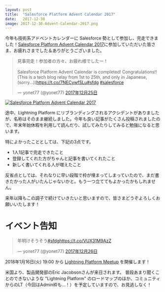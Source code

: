 ```yaml
---
layout: post
title:  "Salesforce Platform Advent Calendar 2017"
date:   2017-12-30
image: 2017-12-30-Advent-Calendar-2017.png
---
```


<p class="intro"><span class="dropcap">今</span>年も技術系アドベントカレンダーに Salesforce 勢として参加し、完走できました！<a href="https://qiita.com/advent-calendar/2017/salesforce-platform">Salesforce Platform Advent Calendar 2017</a>に参加していただいた皆さま、お疲れさまでした＆ありがとうございました。</p>

<blockquote class="twitter-tweet" data-lang="ja"><p lang="ja" dir="ltr">見事完走！参加者の方々、お疲れ様でしたー！<br><br>Salesforce Platform Advent Calendar is completed! Congratulations!!<br>(This is a tech blog relay from 1st to 25th, and only in Japanese, (sorry...))<a href="https://t.co/7NECywfSLu">https://t.co/7NECywfSLu</a><a href="https://twitter.com/hashtag/sfdg?src=hash&amp;ref_src=twsrc%5Etfw">#sfdg</a> <a href="https://twitter.com/hashtag/salesforce?src=hash&amp;ref_src=twsrc%5Etfw">#salesforce</a></p>&mdash; yonet77 (@yonet77) <a href="https://twitter.com/yonet77/status/945245636755984384?ref_src=twsrc%5Etfw">2017年12月25日</a></blockquote>

<a href="https://qiita.com/advent-calendar/2017/salesforce-platform"><img src="{{ '/assets/img/posts/2017-12-30-Advent-Calendar-2017-list.png' | prepend: site.baseurl }}" alt="Salesforce Platform Advent Calendar 2017" /></a>

途中、Lightning Platform にリブランディングされるアクシデントがありましたが、名称はそのまま継続しました。今年も良い記事がたくさん投稿されましたので、年末年始休暇を利用して読んだり、試してみたりしてみると勉強になると思います。

特によかったこととしては、下記の3点です。

* 1人1記事で完走できたこと
* 登録してくれた方がちゃんと記事を書いてくれたこと
* 新しく書いてくれる人が増えたこと

反省点としては、それなりに早い段階で枠が埋まってしまっていたので、まだ書きたかった人がいたんじゃないかと。もう一つ立ててもよかったかもしれません。

来年以降もこの調子で続けていきたいと思いますので、皆さまどうぞよろしくお願いいたします！


# イベント告知

<blockquote class="twitter-tweet" data-lang="ja"><p lang="ja" dir="ltr">年明けそうそう<a href="https://twitter.com/hashtag/sfdg?src=hash&amp;ref_src=twsrc%5Etfw">#sfdg</a><a href="https://t.co/VUX31M9AzZ">https://t.co/VUX31M9AzZ</a></p>&mdash; yonet77 (@yonet77) <a href="https://twitter.com/yonet77/status/945513043496091653?ref_src=twsrc%5Etfw">2017年12月26日</a></blockquote>

2018年1月16日(火) 19:00 から [Lightning Platform Meetup](https://www.meetup.com/ja-JP/preview/Tokyo-Salesforce-Developer-Group/events/246190007/) を開催します！

米国より、製品開発部のEric Jacobsonさんが来日されます。
普段あまり聞くことのできないような "Lightning Platform" のロードマップのほか、コミュニティからのLT（今回はAdmin枠も...！）を予定していますので、お見逃しなく！

<script async src="https://platform.twitter.com/widgets.js" charset="utf-8"></script>
